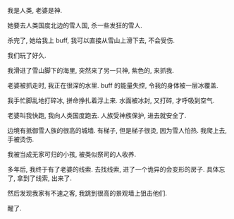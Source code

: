 我是人类, 老婆是神.

她要去人类国度北边的雪人国, 杀一些发狂的雪人.

杀完了, 她给我上 buff, 我可以直接从雪山上滑下去, 不会受伤.

我们玩了好久.

我滑进了雪山脚下的海里, 突然来了另一只神, 紫色的, 来抓我.

老婆被抓走时, 我正在很深的水里. buff 的能量失控, 令我的身体被一层冰覆盖.

我手忙脚乱地打碎冰, 拼命挣扎着浮上来. 水面被冰封, 又打碎, 才呼吸到空气.

老婆叫我快跑, 我向人类国度跑去. 人族受神族保护, 进去就安全了.

边境有抵御雪人族的很高的城墙. 有梯子, 但是梯子很烫, 因为雪人怕热. 我爬上去, 手被烫伤.

我被当成无家可归的小孩, 被类似祭司的人收养.

多年后, 我终于有了老婆的线索. 去找线索, 进了一个诡异的会变形的房子. 具体忘了, 拿到了线索, 出来了.

然后发现我家有不速之客, 我跳到很高的景观墙上狙击他们.

醒了.
